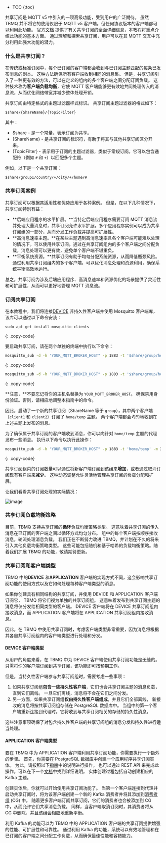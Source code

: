 * TOC
{:toc}

共享订阅是 MQTT v5 中引入的一项高级功能，受到用户的广泛期待。
虽然 TBMQ 并不将它的使用仅限于 MQTT v5 客户端，但任何协议版本的客户端都可以利用此功能。
官方[文档](https://docs.oasis-open.org/mqtt/mqtt/v5.0/os/mqtt-v5.0-os.html#_Toc3901250) 提供了有关共享订阅的全面详细信息，本教程将重点介绍此功能的基本方面。
通过理解和探索共享订阅，用户可以在其 MQTT 交互中充分利用此强大功能的潜力。

### 什么是共享订阅？

在传统或标准订阅中，每个已订阅的客户端都会收到与已订阅主题匹配的每条已发布消息的副本。
这种方法确保所有客户端收到相同的消息集。
但是，共享订阅引入了一种更有效的方法，可以在定义的组内的多个客户端之间分配订阅负载。
这种技术称为**客户端负载均衡**，它使 MQTT 客户端能够更有效地共同处理传入的消息流，从而优化网络带宽并减少整体处理开销。

共享订阅由特定格式的主题过滤器样式标识。
共享订阅主题过滤器的格式如下：
```
$share/{ShareName}/{TopicFilter}
```

其中：
* $share - 是一个常量，表示订阅为共享。
* {ShareName} - 是共享订阅的标识符，有助于将其与其他共享订阅区分开来。
* {TopicFilter} - 表示用于订阅的主题过滤器，类似于常规订阅。它可以包含通配符（例如 `#` 和 `+`）以匹配多个主题。

例如，以下是一个共享订阅：

```
$share/group1/country/+/city/+/home/#
```

### 共享订阅案例

共享订阅可以根据其适用性和优势应用于各种案例。
但是，在以下几种情况下，共享订阅特别有益：

* **后端应用程序的水平扩展。**当特定后端应用程序需要订阅 MQTT 消息流并处理大量消息时，共享订阅允许水平扩展。多个应用程序实例可以成为共享订阅组的一部分，从而分发工作负载并提高可扩展性。
* **高消息速率主题。**在某些主题遇到高消息速率且各个客户端可能难以处理的情况下，可以使用共享订阅。通过在共享订阅组内的多个客户端之间分配负载，消息处理可以更有效，避免单个客户端不堪重负。
* **平衡系统资源。**共享订阅有助于均匀分配系统资源，从而降低瓶颈风险。通过利用共享订阅组内的多个客户端，可以优化消息处理和资源利用，确保系统平衡高效地运行。

总之，共享订阅为涉及后端应用程序、高消息速率和资源优化的场景提供了灵活性和可扩展性，从而可以更好地管理 MQTT 消息流。

### 订阅共享订阅

在本教程中，我们将连接[DEVICE](/docs/mqtt-broker/user-guide/mqtt-client-type/#device-client) 非持久性客户端并使用 Mosquitto 客户端库，该库可以通过以下命令安装：
```
sudo apt-get install mosquitto-clients
```
{: .copy-code}

要启动共享订阅，请在两个单独的终端中执行以下命令：

```bash
mosquitto_sub -d -h "YOUR_MQTT_BROKER_HOST" -p 1883 -t '$share/group/home/temp' -q 1 -V mqttv5 -i client1
```
{: .copy-code}

```bash
mosquitto_sub -d -h "YOUR_MQTT_BROKER_HOST" -p 1883 -t '$share/group/home/temp' -q 1 -V mqttv5 -i client2
```
{: .copy-code}

**注意，**不要忘记将你的主机名替换为 `YOUR_MQTT_BROKER_HOST`。
确保禁用身份验证。否则，请相应地调整本指南中的命令。

因此，启动了一个新的共享订阅（ShareName 等于 `group`），其中两个客户端（`client1` 和 `client2`）订阅了 `home/temp` 主题。
两个客户端都会均匀地收到在上述主题上发布的消息。

为了确保属于共享订阅的客户端收到消息，你可以向针对 `home/temp` 主题的代理发布一些消息。
执行以下命令以执行此操作：

```bash
mosquitto_pub -d -h "YOUR_MQTT_BROKER_HOST" -p 1883 -t 'home/temp' -m 32 -q 1
```
{: .copy-code}

共享订阅组内的订阅数量可以通过将新客户端订阅到该组来**增加**，或者通过取消订阅现有客户端来**减少**。
这种动态调整允许灵活地管理共享订阅的负载分配和扩展。

让我们看看共享订阅处理的实际情况：

![image](/images/mqtt-broker/user-guide/shared-subscription-demo.gif)

### 共享订阅负载均衡策略

目前，TBMQ 支持共享订阅的**循环**负载均衡策略类型。
这意味着共享订阅的传入消息在已订阅的客户端之间以循环方式均匀分布。
组中的每个客户端按顺序接收消息，轮流处理消息负载。
我们正在不断努力改进 TBMQ，并计划在不久的将来引入其他负载均衡策略类型。
这些可能包括随机和基于哈希的负载均衡策略。随着我们扩展 TBMQ 的功能，敬请期待更新。

### 共享订阅和客户端类型

TBMQ 中的**DEVICE** 和**APPLICATION** 客户端的实现方式不同，这会影响共享订阅功能的使用方式以及它如何处理每种客户端类型的消息。

如果你创建具有相同结构的共享订阅，并使用 DEVICE 和 APPLICATION 客户端订阅它，
TBMQ 将它们视为单独的共享订阅组。
这意味着发布到共享订阅主题的消息将仅分发给相同类型的客户端。
DEVICE 客户端将在 DEVICE 共享订阅组内接收消息，而 APPLICATION 客户端将在 APPLICATION 共享订阅组内接收消息。

因此，在 TBMQ 中使用共享订阅时，考虑客户端类型非常重要，因为消息将根据其各自共享订阅组内的客户端类型进行处理和分发。

#### DEVICE 客户端类型

从用户的角度来看，在 TBMQ 中为 DEVICE 客户端使用共享订阅功能是无缝的。
只需将你的客户端订阅到共享订阅，该功能即可按预期工作。

但是，当持久性客户端参与共享订阅组时，需要考虑一些事项：
1. 如果共享订阅组**包含一些持久性客户端**，它们也会共享订阅主题的消息负载，直到它们离线。
一旦它们离线，消息将不会在它们之间分发。
2. 另一方面，如果共享订阅组**仅由持久性客户端组成**，并且它们全部离线，
新接收的消息将按共享订阅组存储在 PostgreSQL 数据库中。
当组中的第一个客户端重新连接到代理时，它将收到与共享订阅相关的存储的持久性消息。

这些注意事项确保了对包含持久性客户端的共享订阅组的消息分发和持久性进行适当处理。

#### APPLICATION 客户端类型

要在 TBMQ 中为 APPLICATION 客户端利用共享订阅功能，你需要执行一个额外的步骤。
首先，你需要在 PostgreSQL 数据库中创建一个应用程序共享订阅实体。
为此，请按照以下[指南](/docs/mqtt-broker/user-guide/ui/shared-subscriptions/)中的说明进行操作。
也可以通过 REST API 来完成此操作，可以在下一个[文档](/docs/mqtt-broker/application-shared-subscription/)中找到详细说明。
实体创建过程包括自动创建相应的 Kafka 主题。

创建实体后，你就可以开始使用共享订阅功能了。
当第一个客户端连接到代理并启动共享订阅时，将为该客户端创建一个新的 Kafka 消费者并将其添加到[消费者组](https://docs.confluent.io/platform/current/clients/consumer.html) (CG) 中。
随着更多客户端订阅共享订阅，它们的消费者也会被添加到 CG 中，从而允许它们共享消息负载。
同样，当客户端取消订阅时，其消费者将从 CG 中删除，并且该组会相应地重新平衡。

利用 Kafka 的功能可以为 TBMQ 中的 APPLICATION 客户端的共享订阅提供增强的性能、可扩展性和可靠性。
通过利用 Kafka 的功能，系统可以有效地管理和在已订阅的客户端之间分配工作负载，从而确保最佳性能和容错能力。